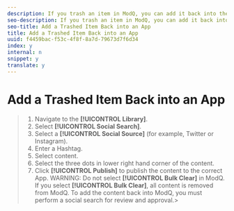 ```yaml
---
description: If you trash an item in ModQ, you can add it back into the App using a Social Search.
seo-description: If you trash an item in ModQ, you can add it back into the App using a Social Search.
seo-title: Add a Trashed Item Back into an App
title: Add a Trashed Item Back into an App
uuid: f4459bac-f53c-4f8f-8a7d-79673d7f6d34
index: y
internal: n
snippet: y
translate: y
---
```


# Add a Trashed Item Back into an App


>1. Navigate to the **[!UICONTROL  Library]**.
>1. Select **[!UICONTROL  Social Search]**.
>1. Select a **[!UICONTROL  Social Source]** (for example, Twitter or Instagram).
>1. Enter a Hashtag.
>1. Select content.
>1. Select the three dots in lower right hand corner of the content.
>1. Click **[!UICONTROL  Publish]** to publish the content to the correct App.
>   WARNING: Do not select **[!UICONTROL  Bulk Clear]** in ModQ. If you select **[!UICONTROL  Bulk Clear]**, all content is removed from ModQ. To add the content back into ModQ, you must perform a social search for review and approval.>

